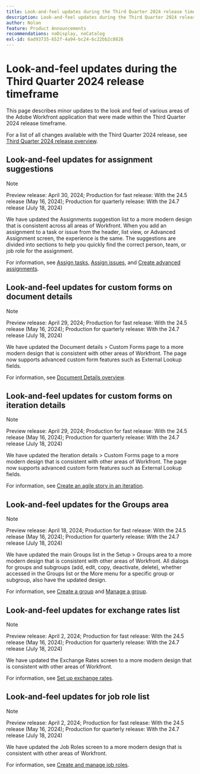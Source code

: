 ```yaml
---
title: Look-and-feel updates during the Third Quarter 2024 release time frame
description: Look-and-feel updates during the Third Quarter 2024 release time frame
author: Nolan
feature: Product Announcements
recommendations: noDisplay, noCatalog
exl-id: 6ad93735-652f-4a94-bc24-6c22bb2c8826
---
```

# Look-and-feel updates during the Third Quarter 2024 release timeframe

This page describes minor updates to the look and feel of various areas of the Adobe Workfront application that were made within the Third Quarter 2024 release timeframe.

For a list of all changes available with the Third Quarter 2024 release, see [Third Quarter 2024 release overview](/help/quicksilver/product-announcements/product-releases/24-q3-release-activity/24-q3-release-overview.md).



## Look-and-feel updates for assignment suggestions

>[!NOTE]
>
>Preview release: April 30, 2024; Production for fast release: With the 24.5 release (May 16, 2024); Production for quarterly release: With the 24.7 release (July 18, 2024)

We have updated the Assignments suggestion list to a more modern design that is consistent across all areas of Workfront. When you add an assignment to a task or issue from the header, list view, or Advanced Assignment screen, the experience is the same. The suggestions are divided into sections to help you quickly find the correct person, team, or job role for the assignment.

For information, see [Assign tasks](/help/quicksilver/manage-work/tasks/assign-tasks/assign-tasks.md), [Assign issues](/help/quicksilver/manage-work/issues/manage-issues/assign-issues.md), and [Create advanced assignments](/help/quicksilver/manage-work/tasks/assign-tasks/create-advanced-assignments.md).

## Look-and-feel updates for custom forms on document details

>[!NOTE]
>
>Preview release: April 29, 2024; Production for fast release: With the 24.5 release (May 16, 2024); Production for quarterly release: With the 24.7 release (July 18, 2024)

We have updated the Document details > Custom Forms page to a more modern design that is consistent with other areas of Workfront. The page now supports advanced custom form features such as External Lookup fields.

For information, see [Document Details overview](/help/quicksilver/documents/managing-documents/document-details-overview.md).

## Look-and-feel updates for custom forms on iteration details

>[!NOTE]
>
>Preview release: April 29, 2024; Production for fast release: With the 24.5 release (May 16, 2024); Production for quarterly release: With the 24.7 release (July 18, 2024)

We have updated the Iteration details > Custom Forms page to a more modern design that is consistent with other areas of Workfront. The page now supports advanced custom form features such as External Lookup fields.

For information, see [Create an agile story in an iteration](/help/quicksilver/agile/use-scrum-in-an-agile-team/iterations/create-agile-story-in-iteration.md).

## Look-and-feel updates for the Groups area

>[!NOTE]
>
>Preview release: April 18, 2024; Production for fast release: With the 24.5 release (May 16, 2024); Production for quarterly release: With the 24.7 release (July 18, 2024)

We have updated the main Groups list in the Setup > Groups area to a more modern design that is consistent with other areas of Workfront. All dialogs for groups and subgroups (add, edit, copy, deactivate, delete), whether accessed in the Groups list or the More menu for a specific group or subgroup, also have the updated design.

For information, see [Create a group](/help/quicksilver/administration-and-setup/manage-groups/create-and-manage-groups/create-a-group.md) and [Manage a group](/help/quicksilver/administration-and-setup/manage-groups/create-and-manage-groups/manage-a-group.md).

## Look-and-feel updates for exchange rates list

>[!NOTE]
>
>Preview release: April 2, 2024; Production for fast release: With the 24.5 release (May 16, 2024); Production for quarterly release: With the 24.7 release (July 18, 2024)

We have updated the Exchange Rates screen to a more modern design that is consistent with other areas of Workfront.

For information, see [Set up exchange rates](/help/quicksilver/administration-and-setup/manage-workfront/exchange-rates/set-up-exchange-rates.md).

## Look-and-feel updates for job role list

>[!NOTE]
>
>Preview release: April 2, 2024; Production for fast release: With the 24.5 release (May 16, 2024); Production for quarterly release: With the 24.7 release (July 18, 2024)

We have updated the Job Roles screen to a more modern design that is consistent with other areas of Workfront.

For information, see [Create and manage job roles](/help/quicksilver/administration-and-setup/set-up-workfront/organizational-setup/create-manage-job-roles.md).
